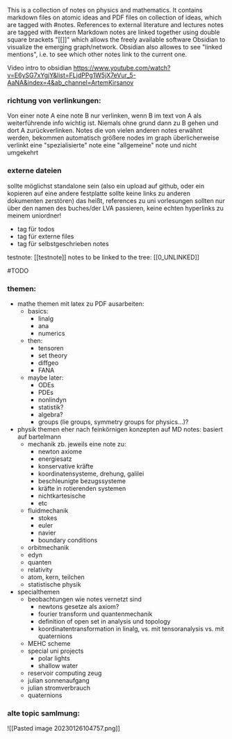 
This is a collection of notes on physics and mathematics. It contains markdown files on atomic ideas and PDF files on collection of ideas, which are tagged with #notes. References to external literature and lectures notes are tagged with #extern
Markdown notes are linked together using double square brackets "[[]]" which allows the freely available software Obsidian to visualize the emerging graph/network. Obsidian also allowes to see "linked mentions", i.e. to see which other notes link to the current one.

Video intro to obsidian https://www.youtube.com/watch?v=E6ySG7xYgjY&list=FLjdPPg1W5jX7eVur_5-AaNA&index=4&ab_channel=ArtemKirsanov


### richtung von verlinkungen:
Von einer note A eine note B nur verlinken, wenn B im text von A als weiterführende info wichtig ist. Niemals ohne grund dann zu B gehen und dort A zurückverlinken.
Notes die von vielen anderen notes erwähnt werden, bekommen automatisch größere nodes im graph
überlicherweise verlinkt eine "spezialisierte" note eine "allgemeine" note und nicht umgekehrt


### externe dateien
sollte möglichst standalone sein (also ein upload auf github, oder ein kopieren auf eine andere festplatte sollte keine links zu anderen dokumenten zerstören)
das heißt, references zu uni vorlesungen sollten nur über den namen des buches/der LVA passieren, keine echten hyperlinks zu meinem uniordner!
- tag für todos
- tag für externe files
- tag für selbstgeschrieben notes


testnote: [[testnote]]
notes to be linked to the tree: [[0_UNLINKED]]


#TODO 
### themen:
- mathe themen mit latex zu PDF ausarbeiten:
	- basics:
		- linalg
		- ana
		- numerics
	- then:
		- tensoren
		- set theory
		- diffgeo
		- FANA
	- maybe later:
		- ODEs
		- PDEs
		- nonlindyn
		- statistik?
		- algebra?
		- groups (lie groups, symmetry groups for physics...)?
- physik themen eher nach feinkörnigen konzepten auf MD notes: basiert auf bartelmann
	- mechanik zb. jeweils eine note zu:
		- newton axiome
		- energiesatz
		- konservative kräfte
		- koordinatensysteme, drehung, galilei
		- beschleunigte bezugssysteme
		- kräfte in rotierenden systemen
		- nichtkartesische
		- etc
	- fluidmechanik
		- stokes
		- euler
		- navier
		- boundary conditions
	- orbitmechanik
	- edyn
	- quanten
	- relativity
	- atom, kern, teilchen
	- statistische physik
- specialthemen
	- beobachtungen wie notes vernetzt sind
		- newtons gesetze als axiom?
		- fourier transform und quantenmechanik
		- definition of open set in analysis und topology
		- koordinatentransformation in linalg, vs. mit tensoranalysis vs. mit quaternions
	- MEHC scheme
	- special uni projects
		- polar lights
		- shallow water
	- reservoir computing zeug
	- julian sonnenaufgang
	- julian stromverbrauch
	- quaternions


### alte topic samlmung:

![[Pasted image 20230126104757.png]]
